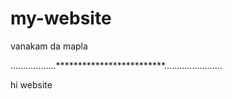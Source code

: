 # my-website


vanakam da mapla


..................*************************.......................

hi website
